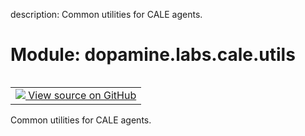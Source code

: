 description: Common utilities for CALE agents.

<div itemscope itemtype="http://developers.google.com/ReferenceObject">
<meta itemprop="name" content="dopamine.labs.cale.utils" />
<meta itemprop="path" content="Stable" />
</div>

# Module: dopamine.labs.cale.utils

<!-- Insert buttons and diff -->

<table class="tfo-notebook-buttons tfo-api nocontent" align="left">
<td>
  <a target="_blank" href="https://github.com/google/dopamine/tree/master/dopamine/labs/cale/utils.py">
    <img src="https://www.tensorflow.org/images/GitHub-Mark-32px.png" />
    View source on GitHub
  </a>
</td>
</table>



Common utilities for CALE agents.




